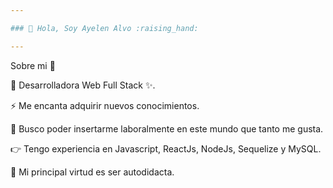 ```yaml
---

### 👋 Hola, Soy Ayelen Alvo :raising_hand: 

---
```

Sobre mi 💬

:feet: Desarrolladora Web Full Stack ✨.

⚡ Me encanta adquirir nuevos conocimientos.

:floppy_disk: Busco poder insertarme laboralmente en este mundo que tanto me gusta.

:point_right: Tengo experiencia en Javascript, ReactJs, NodeJs, Sequelize y MySQL.

:rainbow: Mi principal virtud es ser autodidacta.





<!--
**ayeAlvo/ayeAlvo** is a ✨ _special_ ✨ repository because its `README.md` (this file) appears on your GitHub profile.

Here are some ideas to get you started:

- 🔭 I’m currently working on ...
- 🌱 I’m currently learning ...
- 👯 I’m looking to collaborate on ...
- 🤔 I’m looking for help with ...
- 💬 Ask me about ...
- How to reach me How to reach me: ...
- 😄 Pronouns: ...
- ⚡ Fun fact: ...
-->
